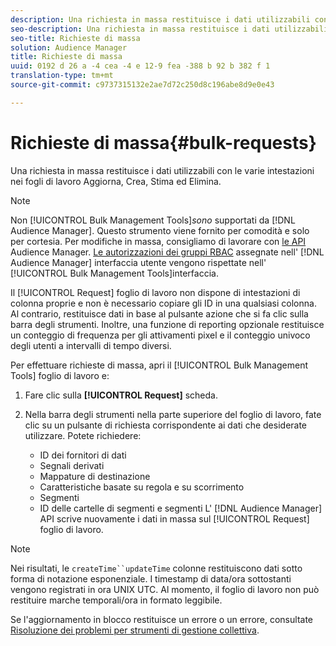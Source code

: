 ```yaml
---
description: Una richiesta in massa restituisce i dati utilizzabili con le varie intestazioni nei fogli di lavoro Aggiorna, Crea, Stima ed Elimina.
seo-description: Una richiesta in massa restituisce i dati utilizzabili con le varie intestazioni nei fogli di lavoro Aggiorna, Crea, Stima ed Elimina.
seo-title: Richieste di massa
solution: Audience Manager
title: Richieste di massa
uuid: 0192 d 26 a -4 cea -4 e 12-9 fea -388 b 92 b 382 f 1
translation-type: tm+mt
source-git-commit: c9737315132e2ae7d72c250d8c196abe8d9e0e43

---
```



# Richieste di massa{#bulk-requests}

Una richiesta in massa restituisce i dati utilizzabili con le varie intestazioni nei fogli di lavoro Aggiorna, Crea, Stima ed Elimina.

<!-- 

t_bulk_requests.xml

 -->

>[!NOTE]
>
>Non [!UICONTROL Bulk Management Tools]*sono* supportati da [!DNL Audience Manager]. Questo strumento viene fornito per comodità e solo per cortesia. Per modifiche in massa, consigliamo di lavorare con [le API](../../api/rest-api-main/aam-api-getting-started.md) Audience Manager. [Le autorizzazioni dei gruppi RBAC](../../features/administration/administration-overview.md) assegnate nell&#39; [!DNL Audience Manager] interfaccia utente vengono rispettate nell&#39; [!UICONTROL Bulk Management Tools]interfaccia.

Il [!UICONTROL Request] foglio di lavoro non dispone di intestazioni di colonna proprie e non è necessario copiare gli ID in una qualsiasi colonna. Al contrario, restituisce dati in base al pulsante azione che si fa clic sulla barra degli strumenti. Inoltre, una funzione di reporting opzionale restituisce un conteggio di frequenza per gli attivamenti pixel e il conteggio univoco degli utenti a intervalli di tempo diversi.

Per effettuare richieste di massa, apri il [!UICONTROL Bulk Management Tools] foglio di lavoro e:

1. Fare clic sulla **[!UICONTROL Request]** scheda.
2. Nella barra degli strumenti nella parte superiore del foglio di lavoro, fate clic su un pulsante di richiesta corrispondente ai dati che desiderate utilizzare. Potete richiedere:

   * ID dei fornitori di dati
   * Segnali derivati
   * Mappature di destinazione
   * Caratteristiche basate su regola e su scorrimento
   * Segmenti
   * ID delle cartelle di segmenti e segmenti
   L&#39; [!DNL Audience Manager] API scrive nuovamente i dati in massa sul [!UICONTROL Request] foglio di lavoro.

>[!NOTE]
>
>Nei risultati, le `createTime``updateTime` colonne restituiscono dati sotto forma di notazione esponenziale. I timestamp di data/ora sottostanti vengono registrati in ora UNIX UTC. Al momento, il foglio di lavoro non può restituire marche temporali/ora in formato leggibile.

Se l&#39;aggiornamento in blocco restituisce un errore o un errore, consultate [Risoluzione dei problemi per strumenti di gestione collettiva](../../reference/bulk-management-tools/bulk-troubleshooting.md).
